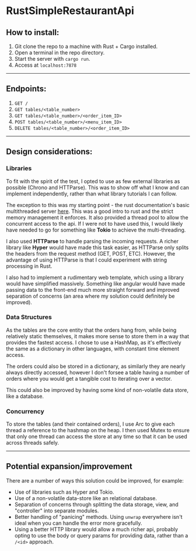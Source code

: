 # RustSimpleRestaurantApi

## How to install:

1. Git clone the repo to a machine with Rust + Cargo installed.
2. Open a terminal in the repo directory.
3. Start the server with `cargo run`.
4. Access at `localhost:7878`

---

## Endpoints:

1. `GET /`
2. `GET tables/<table_number>`
3. `GET tables/<table_number>/<order_item_ID>`
4. `POST tables/<table_number>/<menu_item_ID>`
5. `DELETE tables/<table_number>/<order_item_ID>`

---

## Design considerations:

### Libraries

To fit with the spirit of the test, I opted to use as few external libraries as possible (Chrono and HTTParse). This was to show off what I know and can implement independently, rather than what library tutorials I can follow.

The exception to this was my starting point - the rust documentation's basic multithreaded server [here](https://doc.rust-lang.org/book/ch20-02-multithreaded.html). This was a good intro to rust and the strict memory management it enforces. It also provided a thread pool to allow the concurrent access to the api. If I were not to have used this, I would likely have needed to go for something like **Tokio** to achieve the multi-threading.

I also used **HTTParse** to handle parsing the incoming requests. A richer library like **Hyper** would have made this task easier, as HTTParse only splits the headers from the request method (GET, POST, ETC). However, the advantage of using HTTParse is that I could experiment with string processing in Rust.

I also had to implement a rudimentary web template, which using a library would have simplified massively. Something like angular would have made passing data to the front-end much more straight forward and improved separation of concerns (an area where my solution could definitely be improved).

### Data Structures

As the tables are the core entity that the orders hang from, while being relatively static themselves, it makes more sense to store them in a way that provides the fastest access. I chose to use a HashMap, as it's effectively the same as a dictionary in other languages, with constant time element access.

The orders could also be stored in a dictionary, as similarly they are nearly always directly accessed, however I don't forsee a table having a number of orders where you would get a tangible cost to iterating over a vector.

This could also be improved by having some kind of non-volatile data store, like a database.

### Concurrency

To store the tables (and their contained orders), I use Arc to give each thread a reference to the hashmap on the heap. I then used Mutex to ensure that only one thread can access the store at any time so that it can be used across threads safely.

---

## Potential expansion/improvement

There are a number of ways this solution could be improved, for example:

- Use of libraries such as Hyper and Tokio.
- Use of a non-volatile data-store like an relational database.
- Separation of concerns through splitting the data storage, view, and "controller" into separate modules.
- Better handling of "panicing" methods. Using `unwrap` everywhere isn't ideal when you can handle the error more gracefully.
- Using a better HTTP library would allow a much richer api, probably opting to use the body or query params for providing data, rather than a `/<id>` approach.
